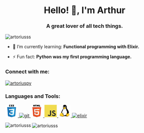 <h1 align="center">Hello! 👋, I'm Arthur</h1>
<h3 align="center">A great lover of all tech things.</h3>

<p align="left"> <img src="https://komarev.com/ghpvc/?username=aarchmoon&label=Profile%20views&color=0e75b6&style=flat" alt="artoriusss" /> </p>

- 🌱 I’m currently learning: **Functional programming with Elixir.**

- ⚡ Fun fact: **Python was my first programming language.**

<h3 align="left">Connect with me:</h3>
<p align="left">
<a href="https://twitter.com/0xarch_" target="blank"><img align="center" src="https://raw.githubusercontent.com/rahuldkjain/github-profile-readme-generator/master/src/images/icons/Social/twitter.svg" alt="artoriuspy" height="30" width="40" /></a>
</p>

<h3 align="left">Languages and Tools:</h3>
<p align="left"> <a href="https://www.w3schools.com/css/" target="_blank" rel="noreferrer"> <img src="https://raw.githubusercontent.com/devicons/devicon/master/icons/css3/css3-original-wordmark.svg" alt="css3" width="40" height="40"/> </a> <a href="https://git-scm.com/" target="_blank" rel="noreferrer"> <img src="https://www.vectorlogo.zone/logos/git-scm/git-scm-icon.svg" alt="git" width="40" height="40"/> </a> <a href="https://www.w3.org/html/" target="_blank" rel="noreferrer"> <img src="https://raw.githubusercontent.com/devicons/devicon/master/icons/html5/html5-original-wordmark.svg" alt="html5" width="40" height="40"/> </a> <a href="https://developer.mozilla.org/en-US/docs/Web/JavaScript" target="_blank" rel="noreferrer"> <img src="https://raw.githubusercontent.com/devicons/devicon/master/icons/javascript/javascript-original.svg" alt="javascript" width="40" height="40"/> </a> <a href="https://www.linux.org/" target="_blank" rel="noreferrer"> <img src="https://raw.githubusercontent.com/devicons/devicon/master/icons/linux/linux-original.svg" alt="linux" width="40" height="40"/> <a href="https://elixir-lang.org" target="_blank" rel="noreferrer"> <img src="https://www.vectorlogo.zone/logos/elixir-lang/elixir-lang-icon.svg" alt="elixir" width="40" height="40"/> </a> </a>

<p><img align="left" src="https://github-readme-stats.vercel.app/api/top-langs?username=aarchmoon&show_icons=true&locale=en&layout=compact" alt="artoriusss" /></p>

<p>&nbsp;<img align="center" src="https://github-readme-stats.vercel.app/api?username=aarchmoon&show_icons=true&locale=en" alt="artoriusss" /></p>
